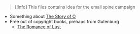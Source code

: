> [!info] 
> This files contains idea for the email spine campaign

- Something about [The Story of O](https://en.wikipedia.org/wiki/Story_of_O)
- Free out of copyright books, prehaps from Gutenburg
	- [The Romance of Lust](https://www.gutenberg.org/ebooks/30254)